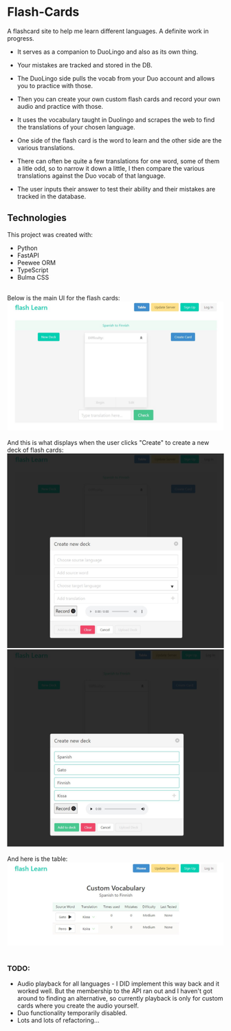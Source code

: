 # Flash-Cards
A flashcard site to help me learn different languages. A definite work in progress.

- It serves as a companion to DuoLingo and also as its own thing.

- Your mistakes are tracked and stored in the DB. 

- The DuoLingo side pulls the vocab from your Duo account and allows you to practice with those.

- Then you can create your own custom flash cards and record your own audio and practice with those.

- It uses the vocabulary taught in Duolingo and scrapes the web to find the translations of your chosen language.

- One side of the flash card is the word to learn and the other side are the various translations.

- There can often be quite a few translations for one word, some of them a litle odd, so to narrow it down a little, I then compare the various translations against the Duo vocab of that language. 

- The user inputs their answer to test their ability and their mistakes are tracked in the database.

## Technologies
This project was created with:
- Python
- FastAPI
- Peewee ORM
- TypeScript
- Bulma CSS

<br>
Below is the main UI for the flash cards:

<img src="readme_images/Screenshot_GUI.jpg" alt="GUI" width="600"/>
<br>
<br>
And this is what displays when the user clicks "Create" to create a new deck of flash cards:

<img src="readme_images/Screenshot_Pre_Create_Card.jpg" alt="Flashcard Modal" width="600"/>

<img src="readme_images/Screenshot_Create_Card.jpg" alt="Flashcard Modal" width="600"/>
<br>
<br>
And here is the table:

<img src="readme_images/Screenshot_Table.jpg" alt="Vocabulary Table" width="600"/>
<br>
<br>

### TODO:
- Audio playback for all languages - I DID implement this way back and it worked well. But the membership to the API ran out and I haven't got around to finding an alternative, so currently playback is only for custom cards where you create the audio yourself.
- Duo functionality temporarily disabled.
- Lots and lots of refactoring...
